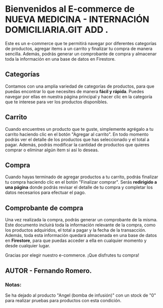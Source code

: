 # Bienvenidos al E-commerce de NUEVA MEDICINA - INTERNACIÓN DOMICILIARIA.GIT ADD .

Este es un e-commerce que te permitirá navegar por diferentes categorías de productos, agregar items a un carrito y finalizar tu compra de manera sencilla. Además, podrás generar un comprobante de compra y almacenar toda la información en una base de datos en Firestore.

## Categorías

Contamos con una amplia variedad de categorías de productos, para que puedas encontrar lo que necesites de manera **fácil y rápida**. Puedes navegar por ellas en nuestra página principal y hacer clic en la categoría que te interese para ver los productos disponibles.

## Carrito

Cuando encuentres un producto que te guste, simplemente agrégalo a tu carrito haciendo clic en el botón "Agregar al carrito". En todo momento podrás ver el detalle de los productos que has seleccionado y el total a pagar. Además, podrás modificar la cantidad de productos que quieres comprar o eliminar algún item si así lo deseas.

## Compra

Cuando hayas terminado de agregar productos a tu carrito, podrás finalizar tu compra haciendo clic en el botón "Finalizar comprar". Serás **redirigido a una página** donde podrás revisar el detalle de tu compra y completar los datos necesarios para efectuar el pago.

## Comprobante de compra

Una vez realizada la compra, podrás generar un comprobante de la misma. Este documento incluirá toda la información relevante de la compra, como los productos adquiridos, el total a pagar y la fecha de la transacción. Además, toda esta información quedará almacenada en una base de datos en **Firestore**, para que puedas acceder a ella en cualquier momento y desde cualquier lugar.

Gracias por elegir nuestro e-commerce. ¡Que disfrutes tu compra!

## AUTOR - Fernando Romero.

### Notas:

Se ha dejado al producto "Angel (bomba de infusión)" con un stock de "0" para realizar pruebas para productos con esta condición.
